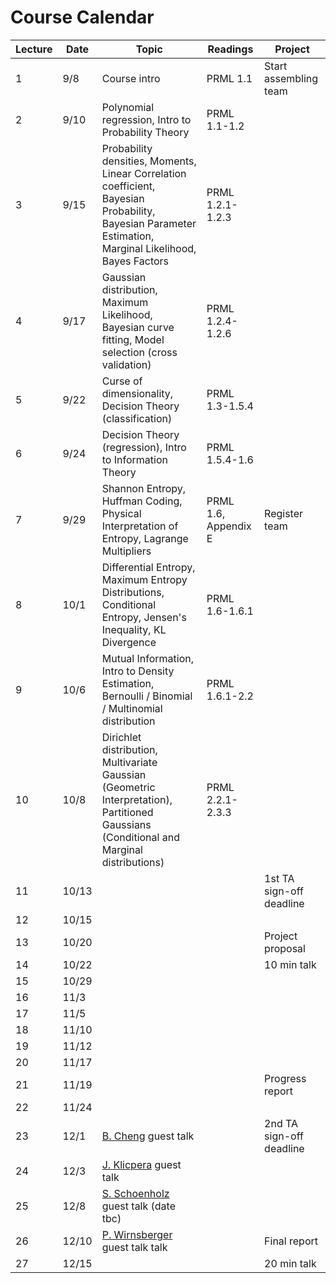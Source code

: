 # Course Calendar

Lecture | Date  | Topic                                                                                                                                                   | Readings             | Project
--------|-------|---------------------------------------------------------------------------------------------------------------------------------------------------------|----------------------|-------------------------
1       | 9/8   | Course intro                                                                                                                                            | PRML 1.1             | Start assembling team
2       | 9/10  | Polynomial regression, Intro to Probability Theory                                                                                                      | PRML 1.1-1.2         |
3       | 9/15  | Probability densities, Moments, Linear Correlation coefficient, Bayesian Probability, Bayesian Parameter Estimation, Marginal Likelihood, Bayes Factors | PRML 1.2.1-1.2.3     |
4       | 9/17  | Gaussian distribution, Maximum Likelihood, Bayesian curve fitting, Model selection (cross validation)                                                   | PRML 1.2.4-1.2.6     |
5       | 9/22  | Curse of dimensionality, Decision Theory (classification)                                                                                               | PRML 1.3-1.5.4       |
6       | 9/24  | Decision Theory (regression), Intro to Information Theory                                                                                               | PRML 1.5.4-1.6       |
7       | 9/29  | Shannon Entropy, Huffman Coding, Physical Interpretation of Entropy, Lagrange Multipliers                                                               | PRML 1.6, Appendix E | Register team
8       | 10/1  | Differential Entropy, Maximum Entropy Distributions, Conditional Entropy, Jensen's Inequality, KL Divergence                                            | PRML 1.6-1.6.1       |
9       | 10/6  | Mutual Information, Intro to Density Estimation, Bernoulli / Binomial / Multinomial distribution                                                        | PRML 1.6.1-2.2       |
10      | 10/8  | Dirichlet distribution, Multivariate Gaussian (Geometric Interpretation), Partitioned Gaussians (Conditional and Marginal distributions)                | PRML 2.2.1-2.3.3     |
11      | 10/13 |                                                                                                                                                         |                      | 1st TA sign-off deadline
12      | 10/15 |                                                                                                                                                         |                      |
13      | 10/20 |                                                                                                                                                         |                      | Project proposal
14      | 10/22 |                                                                                                                                                         |                      | 10 min talk
15      | 10/29 |                                                                                                                                                         |                      |
16      | 11/3  |                                                                                                                                                         |                      |
17      | 11/5  |                                                                                                                                                         |                      |
18      | 11/10 |                                                                                                                                                         |                      |
19      | 11/12 |                                                                                                                                                         |                      |
20      | 11/17 |                                                                                                                                                         |                      |
21      | 11/19 |                                                                                                                                                         |                      | Progress report
22      | 11/24 |                                                                                                                                                         |                      |
23      | 12/1  | [B. Cheng](https://sites.google.com/site/tonicbq/about-me?authuser=0) guest talk                                                                        |                      | 2nd TA sign-off deadline
24      | 12/3  | [J. Klicpera](https://www.in.tum.de/en/daml/team/johannes-klicpera/) guest talk                                                                         |                      |
25      | 12/8  | [S. Schoenholz](https://samschoenholz.wordpress.com/) guest talk (date tbc)                                                                             |                      |
26      | 12/10 | [P. Wirnsberger](https://pw359.github.io/) guest talk talk                                                                                              |                      | Final report
27      | 12/15 |                                                                                                                                                         |                      | 20 min talk
